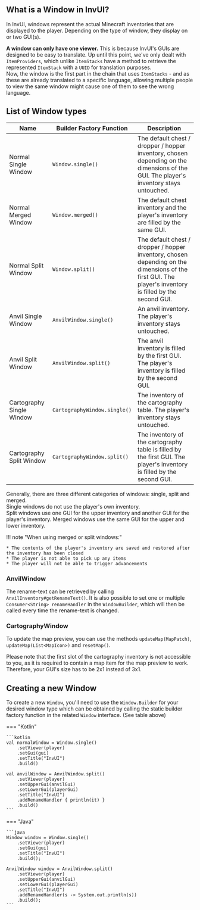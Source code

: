 ## What is a Window in InvUI?

In InvUI, windows represent the actual Minecraft inventories that are displayed to the player.
Depending on the type of window, they display on or two GUI(s).

**A window can only have one viewer.** This is because InvUI's GUIs are designed to be easy to translate.
Up until this point, we've only dealt with `ItemProviders`, which unlike `ItemStacks` have a
method to retrieve the represented `ItemStack` with a `UUID` for translation purposes.  
Now, the window is the first part in the chain that uses `ItemStacks` - and as these are already
translated to a specific language, allowing multiple people to view the same window might cause
one of them to see the wrong language.

## List of Window types

| Name                      | Builder Factory Function     | Description                                                                                                                                              |
|---------------------------|------------------------------|----------------------------------------------------------------------------------------------------------------------------------------------------------|
| Normal Single Window      | `Window.single()`            | The default chest / dropper / hopper inventory, chosen depending on the dimensions of the GUI. The player's inventory stays untouched.                   |
| Normal Merged Window      | `Window.merged()`            | The default chest inventory and the player's inventory are filled by the same GUI.                                                                       |
| Normal Split Window       | `Window.split()`             | The default chest / dropper / hopper inventory, chosen depending on the dimensions of the first GUI. The player's inventory is filled by the second GUI. |
| Anvil Single Window       | `AnvilWindow.single()`       | An anvil inventory. The player's inventory stays untouched.                                                                                              |
| Anvil Split Window        | `AnvilWindow.split()`        | The anvil inventory is filled by the first GUI. The player's inventory is filled by the second GUI.                                                      |
| Cartography Single Window | `CartographyWindow.single()` | The inventory of the cartography table. The player's inventory stays untouched.                                                                          |
| Cartography Split Window  | `CartographyWindow.split()`  | The inventory of the cartography table is filled by the first GUI. The player's inventory is filled by the second GUI.                                   |

Generally, there are three different categories of windows: single, split and merged.  
Single windows do not use the player's own inventory.  
Split windows use one GUI for the upper inventory and another GUI for the player's inventory.
Merged windows use the same GUI for the upper and lower inventory.

!!! note "When using merged or split windows:"

    * The contents of the player's inventory are saved and restored after the inventory has been closed
    * The player is not able to pick up any items
    * The player will not be able to trigger advancements

### AnvilWindow

The rename-text can be retrieved by calling `AnvilInventory#getRenameText()`. It is also possible to set one or multiple 
`Consumer<String> renameHandler` in the `WindowBuilder`, which will then be called every time the rename-text is changed.

### CartographyWindow

To update the map preview, you can use the methods `updateMap(MapPatch)`, `updateMap(List<MapIcon>)` and `resetMap()`.

Please note that the first slot of the cartography inventory is not accessible to you, as it is required to contain
a map item for the map preview to work. Therefore, your GUI's size has to be 2x1 instead of 3x1.

## Creating a new Window

To create a new `Window`, you'll need to use the `Window.Builder` for your desired window type which can be obtained
by calling the static builder factory function in the related `Window` interface. (See table above)

=== "Kotlin"

    ```kotlin
    val normalWindow = Window.single()
        .setViewer(player)
        .setGui(gui)
        .setTitle("InvUI")
        .build()

    val anvilWindow = AnvilWindow.split()
        .setViewer(player)
        .setUpperGui(anvilGui)
        .setLowerGui(playerGui)
        .setTitle("InvUI")
        .addRenameHandler { println(it) }
        .build()
    ```

=== "Java"

    ```java
    Window window = Window.single()
        .setViewer(player)
        .setGui(gui)
        .setTitle("InvUI")
        .build();

    AnvilWindow window = AnvilWindow.split()
        .setViewer(player)
        .setUpperGui(anvilGui)
        .setLowerGui(playerGui)
        .setTitle("InvUI")
        .addRenameHandler(s -> System.out.println(s))
        .build();
    ```